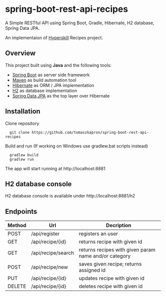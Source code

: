 # spring-boot-rest-api-recipes
A Simple RESTful API using Spring Boot, Gradle, Hibernate, H2 database, Spring Data JPA.

An implementaion of [Hyperskill](https://hyperskill.org) Recipes project.

## Overview

This project built using **Java** and the following tools:
- [Spring Boot](https://spring.io/projects/spring-boot) as server side framework
- [Maven](https://maven.apache.org/) as build automation tool
- [Hibernate](https://hibernate.org/) as ORM / JPA implementation
- [H2](https://h2database.com/) as database implementation
- [Spring Data JPA](https://spring.io/projects/spring-data-jpa) as the top layer over Hibernate

## Installation 
Clone repository
```
  git clone https://github.com/tomaszkapron/spring-boot-rest-api-recipes
```

Build and run (If working on Windows use gradlew.bat scripts instead)
```
  gradlew build
  gradlew run
```
The app will start running at http://localhost:8881

## H2 database console
H2 database console is available under http://localhost:8881/h2

## Endpoints

| Method | Url | Decription |
| ------ | --- | ---------- |
| POST   |/api/register      | registers an user |
| GET    |/api/recipe/{id}   | returns recipe with given id |
| GET    |/api/recipe/search | returns recipes with given param name and/or category |
| POST   |/api/recipe/new    | saves given recipe; returns assigned id |
| PUT    |/api/recipe/{id}   | updates recipe with given id |
| DELETE |/api/recipe/{id}   | deletes recipe with given id|
